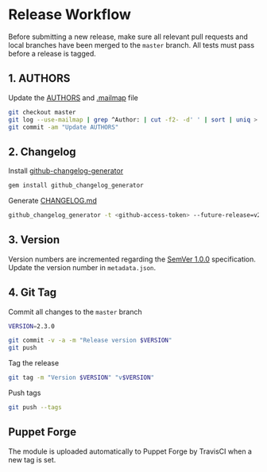 # Release Workflow
Before submitting a new release, make sure all relevant pull requests and local branches have been merged to the
`master` branch. All tests must pass before a release is tagged.


## 1. AUTHORS
Update the [AUTHORS] and [.mailmap] file

``` bash
git checkout master
git log --use-mailmap | grep ^Author: | cut -f2- -d' ' | sort | uniq > AUTHORS
git commit -am "Update AUTHORS"
```

## 2. Changelog
Install [github-changelog-generator]
```bash
gem install github_changelog_generator
```

Generate [CHANGELOG.md]
```bash
github_changelog_generator -t <github-access-token> --future-release=v2.0.0
```

## 3. Version
Version numbers are incremented regarding the [SemVer 1.0.0] specification.
Update the version number in `metadata.json`.

## 4. Git Tag
Commit all changes to the `master` branch

``` bash
VERSION=2.3.0

git commit -v -a -m "Release version $VERSION"
git push
```

Tag the release

``` bash
git tag -m "Version $VERSION" "v$VERSION"
```

Push tags

``` bash
git push --tags
```


## Puppet Forge
The module is uploaded automatically to Puppet Forge by TravisCI when a new tag is set.

[github-changelog-generator]: https://github.com/skywinder/github-changelog-generator
[SemVer 1.0.0]: http://semver.org/spec/v1.0.0.html
[CHANGELOG.md]: CHANGELOG.md
[AUTHORS]: AUTHORS
[.mailmap]: .mailmap
[forge.puppet.com]: https://forge.puppet.com/
